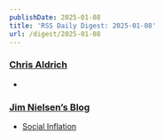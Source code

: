 ```yaml
---
publishDate: 2025-01-08
title: 'RSS Daily Digest: 2025-01-08'
url: /digest/2025-01-08
---
```


### [Chris Aldrich](https://boffosocko.com/)

  * [](https://boffosocko.com/2025/01/07/1954-smith-corona-silent-typewriter/)
  
### [Jim Nielsen’s Blog](https://blog.jim-nielsen.com/)

  * [Social Inflation](https://blog.jim-nielsen.com/2025/social-inflation/)
  
